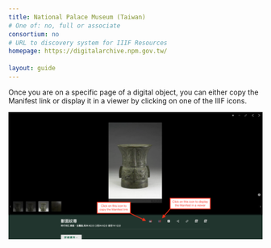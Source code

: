 ```yaml
---
title: National Palace Museum (Taiwan)
# One of: no, full or associate
consortium: no 
# URL to discovery system for IIIF Resources
homepage: https://digitalarchive.npm.gov.tw/

layout: guide
---
```


Once you are on a specific page of a digital object, you can either copy the Manifest link or display it in a viewer by clicking on one of the IIIF icons.

![Click on the left-hand IIIF icon to copy the Manifest link or click on the right-hand IIIF icon to view the Manifest in a viewer](digitalarchive.png)

